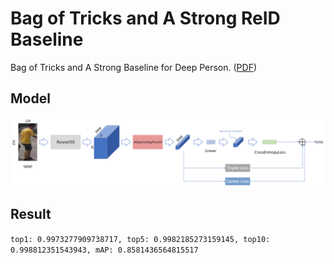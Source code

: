 # Bag of Tricks and A Strong ReID Baseline
Bag of Tricks and A Strong Baseline for Deep Person. ([PDF](paper/bag_of_tricks.pdf))
## Model
![alt text](docs/Model.png)

## Result
```top1: 0.9973277909738717, top5: 0.9982185273159145, top10: 0.998812351543943, mAP: 0.8581436564815517```
